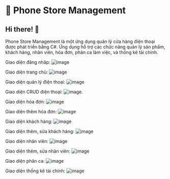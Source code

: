 # 📱 Phone Store Management
## Hi there! 👋
Phone Store Management là một ứng dụng quản lý cửa hàng điện thoại được phát triển bằng C#. Ứng dụng hỗ trợ các chức năng quản lý sản phẩm, khách hàng, nhân viên, hóa đơn, phân ca làm việc, và thống kê tài chính.

Giao diện đăng nhâp:
![image](https://github.com/user-attachments/assets/6122f48b-dce5-485a-9fe7-a118eb3ad4ef)

Giao diện trang chủ:
![image](https://github.com/user-attachments/assets/5bbfece7-a783-4001-81cc-a6d53efc2abf)

Giao diện quản lý điện thoại:
![image](https://github.com/user-attachments/assets/da2e40fb-60f3-4094-a7ce-a02861156e98)

Giao diện CRUD điện thoại:
![image](https://github.com/user-attachments/assets/eebae92e-69a9-448a-b518-eb38d19e9484).

Giao diện hóa đơn:
![image](https://github.com/user-attachments/assets/c80faaff-da39-46c0-a0f8-904cab98094e)

Giao diện thêm hóa đơn:
![image](https://github.com/user-attachments/assets/c7095cd8-11cd-4a4c-a4a9-89afae4c3631)

Giao diện khách hàng:
![image](https://github.com/user-attachments/assets/604aefde-4948-4d0b-8cd5-21534c528668)

Giao diện thêm, sửa khách hàng:
![image](https://github.com/user-attachments/assets/4e1ea941-b827-42a2-ad3f-2a9d5ea02e7f)

Giao diện nhân viên:
![image](https://github.com/user-attachments/assets/90f57753-3b3a-44a0-9940-447dd975c7d6)

Giao diện thêm, sửa nhân viên:
![image](https://github.com/user-attachments/assets/a9d86b1b-0539-4555-a62c-4b8944db1125)

Giao diện phân ca:
![image](https://github.com/user-attachments/assets/bf66a85e-f6cc-4b41-95a1-ffc3d3ff0ded)

Giao diện thống kê tài chính:
![image](https://github.com/user-attachments/assets/76d1c492-426d-4340-8376-7f05c1bab50c)







